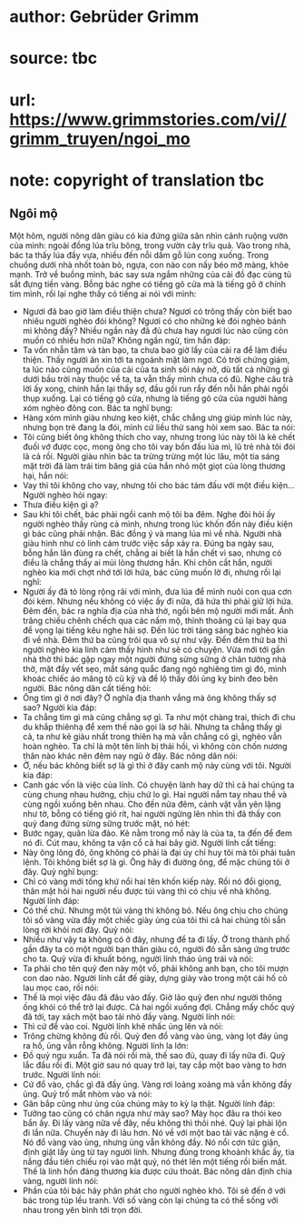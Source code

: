 # author: Gebrüder Grimm
# source: tbc
# url: https://www.grimmstories.com/vi//grimm_truyen/ngoi_mo
# note: copyright of translation tbc

## Ngôi mộ 

Một hôm, người nông dân giàu có kia đứng giữa sân nhìn cảnh ruộng vườn
của mình: ngoài đồng lúa trĩu bông, trong vườn cây trĩu quả. Vào trong
nhà, bác ta thấy lúa đầy vựa, nhiều đến nỗi dầm gỗ lún cong xuống. Trong
chuồng dưới nhà nhốt toàn bò, ngựa, con nào con nấy béo mỡ màng, khỏe
mạnh. Trở về buồng mình, bác say sưa ngắm những của cải đồ đạc cùng tủ
sắt đựng tiền vàng. Bỗng bác nghe có tiếng gõ cửa mà là tiếng gõ ở chính
tim mình, rồi lại nghe thấy có tiếng ai nói với mình:
- Ngươi đã bao giờ làm điều thiện chưa? Ngươi có trông thấy còn biết bao
nhiêu người nghèo đói không? Ngươi có cho những kẻ đói nghèo bánh mì
không đấy? Nhiều ngần này đã đủ chưa hay ngươi lúc nào cũng còn muốn có
nhiều hơn nữa?
Không ngần ngừ, tim hắn đáp:
- Ta vốn nhẫn tâm và tàn bạo, ta chưa bao giờ lấy của cải ra để làm điều
thiện. Thấy người ăn xin tới ta ngoảnh mặt làm ngơ. Có trời chứng giám,
ta lúc nào cũng muốn của cải của ta sinh sôi nảy nở, dù tất cả những gì
dưới bầu trời này thuộc về ta, ta vẫn thấy mình chưa có đủ.
Nghe câu trả lời ấy xong, chính hắn lại thấy sợ, đầu gối run rẩy đến nỗi
hắn phải ngồi thụp xuống. Lại có tiếng gõ cửa, nhưng là tiếng gõ cửa của
người hàng xóm nghèo đông con. Bác ta nghĩ bụng:
- Hàng xóm mình giàu nhưng keo kiệt, chắc chẳng ưng giúp mình lúc này,
nhưng bọn trẻ đang la đói, mình cứ liều thử sang hỏi xem sao.
Bác ta nói:
- Tôi cũng biết ông không thích cho vay, nhưng trong lúc này tôi là kẻ
chết đuối vớ được cọc, mong ông cho tôi vay bốn đấu lúa mì, lũ trẻ nhà
tôi đói lả cả rồi.
Người giàu nhìn bác ta trừng trừng một lúc lâu, một tia sáng mặt trời đã
làm trái tim băng giá của hắn nhỏ một giọt của lòng thương hại, hắn
nói:
- Vay thì tôi không cho vay, nhưng tôi cho bác tám đấu với một điều
kiện...
Người nghèo hỏi ngay:
- Thưa điều kiện gì ạ?
- Sau khi tôi chết, bác phải ngồi canh mộ tôi ba đêm.
Nghe đòi hỏi ấy người nghèo thấy rùng cả mình, nhưng trong lúc khốn đốn
này điều kiện gì bác cũng phải nhận. Bác đồng ý và mang lúa mì về nhà.
Người nhà giàu hình như có linh cảm trước việc sắp xảy ra. Đúng ba ngày
sau, bỗng hắn lăn đùng ra chết, chẳng ai biết là hắn chết vì sao, nhưng
có điều là chẳng thấy ai mủi lòng thương hắn. Khi chôn cất hắn, người
nghèo kia mới chợt nhớ tới lời hứa, bác cũng muốn lờ đi, nhưng rồi lại
nghĩ:
- Người ấy đã tỏ lòng rộng rãi với mình, đưa lúa để mình nuôi con qua
cơn đói kém. Nhưng nếu không có việc ấy đi nữa, đã hứa thì phải giữ lời
hứa.
Đêm đến, bác ra nghĩa địa của nhà thờ, ngồi bên mộ người mới mất. Ánh
trăng chiếu chênh chếch qua các nấm mộ, thỉnh thoảng cú lại bay qua để
vọng lại tiếng kêu nghe hãi sợ. Đến lúc trời tảng sáng bác nghèo kia đi
về nhà. Đêm thứ ba cũng trôi qua vô sự như vậy.
Đến đêm thứ ba thì người nghèo kia linh cảm thấy hình như sẽ có chuyện.
Vừa mới tới gần nhà thờ thì bác gặp ngay một người đứng sừng sững ở chân
tường nhà thờ, mặt đầy vết sẹo, mắt sáng quắc đang ngó nghiêng tìm gì
đó, mình khoác chiếc áo măng tô cũ kỹ và để lộ thấy đôi ủng kỵ binh đeo
bên người.
Bác nông dân cất tiếng hỏi:
- Ông tìm gì ở nơi đây? Ở nghĩa địa thanh vắng mà ông không thấy sợ
sao?
Người kia đáp:
- Ta chẳng tìm gì mà cũng chẳng sợ gì. Ta như một chàng trai, thích đi
chu du khắp thiênhạ để xem thế nào gọi là sợ hãi. Nhưng ta chẳng thấy gì
cả, ta như kẻ giàu nhất trong thiên hạ mà vẫn chẳng có gì, nghèo vẫn
hoàn nghèo. Ta chỉ là một tên lính bị thải hồi, vì không còn chốn nương
thân nào khác nên đêm nay ngủ ở đây.
Bác nông dân nói:
- Ờ, nếu bác không biết sợ là gì thì ở đây canh mộ này cùng với tôi.
Người kia đáp:
- Canh gác vốn là việc của lính. Có chuyện lành hay dữ thì cả hai chúng
ta cùng chung nhau hưởng, chịu chứ lo gì.
Hai người nắm tay nhau thề và cùng ngồi xuống bên nhau.
Cho đến nửa đêm, cảnh vật vẫn yên lặng như tờ, bỗng có tiếng gió rít,
hai người ngửng lên nhìn thì đã thấy con quỷ đang đứng sừng sững trước
mặt, nó hét:
- Bước ngay, quân lừa đảo. Kẻ nằm trong mồ này là của ta, ta đến để đem
nó đi. Cút mau, không ta vặn cổ cả hai bây giờ.
Người lính cất tiếng:
- Này ông lông đỏ, ông không có phải là đại úy chỉ huy tôi mà tôi phải
tuân lệnh. Tôi không biết sợ là gì. Ông hãy đi đường ông, để mặc chúng
tôi ở đây.
Quỷ nghĩ bụng:
- Chỉ có vàng mới tống khứ nổi hai tên khốn kiếp này.
Rồi nó đổi giọng, thân mật hỏi hai người nếu được túi vàng thì có chịu
về nhà không.
Người lính đáp:
- Có thế chứ. Nhưng một túi vàng thì không bõ. Nếu ông chịu cho chúng
tôi số vàng vừa đầy một chiếc giày ủng của tôi thì cả hai chúng tôi sẵn
lòng rời khỏi nơi đây.
Quỷ nói:
- Nhiều như vậy ta không có ở đây, nhưng để ta đi lấy. Ở trong thành phố
gần đây ta có một người bạn thân giàu có, người đó sẵn sàng ứng trước
cho ta.
Quỷ vừa đi khuất bóng, người lính tháo ủng trái và nói:
- Ta phải cho tên quỷ đen này một vố, phải không anh bạn, cho tôi mượn
con dao nào.
Người lính cắt đế giày, dựng giày vào trong một cái hố cỏ lau mọc cao,
rồi nói:
- Thế là mọi việc đâu đã đâu vào đấy. Giờ lão quỷ đen như người thông
ống khói có thể trở lại được.
Cả hai ngồi xuống đợi. Chẳng mấy chốc quỷ đã tới, tay xách một bao tải
nhỏ đầy vàng. Người lính nói:
- Thì cứ để vào coi.
Người lính khẽ nhấc ủng lên và nói:
- Trông chừng không đủ rồi.
Quỷ đen đổ vàng vào ủng, vàng lọt đáy ủng ra hố, ủng vẫn rỗng không.
Người lính la lớn:
- Đồ quỷ ngu xuẩn. Ta đã nói rồi mà, thế sao đủ, quay đi lấy nữa đi.
Quỷ lắc đầu rồi đi. Một giờ sau nó quay trở lại, tay cắp một bao vàng to
hơn trước.
Người lính nói:
- Cứ đổ vào, chắc gì đã đầy ủng.
Vàng rơi loảng xoảng mà vẫn không đầy ủng. Quỷ trố mắt nhòm vào và nói:
- Gân bắp cũng như ủng của chúng mày to kỳ lạ thật.
Người lính đáp:
- Tưởng tao cũng có chân ngựa như mày sao? Mày học đâu ra thói keo bẩn
ấy. Đi lấy vàng nữa về đây, nếu không thì thôi nhé.
Quỷ lại phải lộn đi lần nữa. Chuyến này đi lâu hơn. Nó về với một bao
tải vác nặng è cổ. Nó đổ vàng vào ủng, nhưng ủng vẫn không đầy. Nó nổi
cơn tức giận, định giật lấy ủng từ tay người lính. Nhưng đúng trong
khoảnh khắc ấy, tia nắng đầu tiên chiếu rọi vào mặt quỷ, nó thét lên một
tiếng rồi biến mất. Thế là linh hồn đáng thương kia được cứu thoát.
Bác nông dân định chia vàng, người lính nói:
- Phần của tôi bác hãy phân phát cho người nghèo khó. Tôi sẽ đến ở với
bác trong túp lều tranh. Với số vàng còn lại chúng ta có thể sống với
nhau trong yên bình tới trọn đời.
